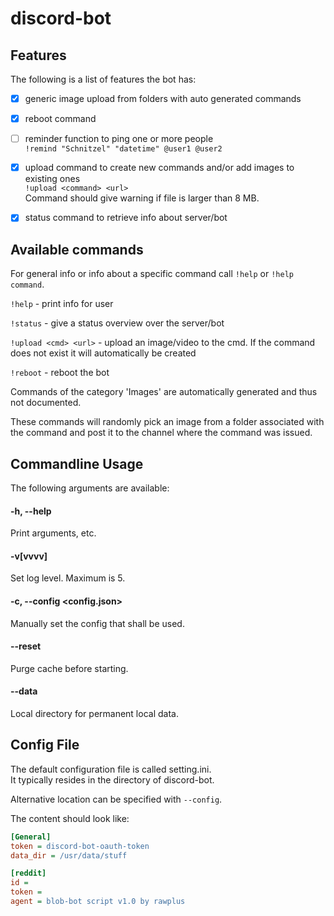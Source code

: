 # discord-bot


## Features

The following is a list of features the bot has:

- [x] generic image upload from folders with auto generated commands
- [x] reboot command
- [ ] reminder function to ping one or more people   
  `!remind "Schnitzel" "datetime" @user1 @user2`
  
- [x] upload command to create new commands and/or add images to existing ones  
  `!upload <command> <url>`  
  Command should give warning if file is larger than 8 MB.
- [x] status command to retrieve info about server/bot

## Available commands

For general info or info about a specific command call `!help` or `!help command`.

`!help` - print info for user

`!status` - give a status overview over the server/bot 

`!upload <cmd> <url>` - upload an image/video to the cmd. If the command does not exist it will automatically be created 

`!reboot` - reboot the bot

Commands of the category 'Images' are automatically generated and thus not documented.

These commands will randomly pick an image from a folder associated with the command and post it to the channel where the command was issued.
  

## Commandline Usage

The following arguments are available:

#### -h, --help

  Print arguments, etc.
  
#### -v[vvvv]

Set log level. Maximum is 5.

#### -c, --config <config.json>

Manually set the config that shall be used.

#### --reset

Purge cache before starting.

#### --data <directory>

Local directory for permanent local data.

## Config File

The default configuration file is called setting.ini.  
It typically resides in the directory of discord-bot.  

Alternative location can be specified with `--config`.

The content should look like:

```INI
[General]
token = discord-bot-oauth-token
data_dir = /usr/data/stuff

[reddit]
id =
token =
agent = blob-bot script v1.0 by rawplus
```
